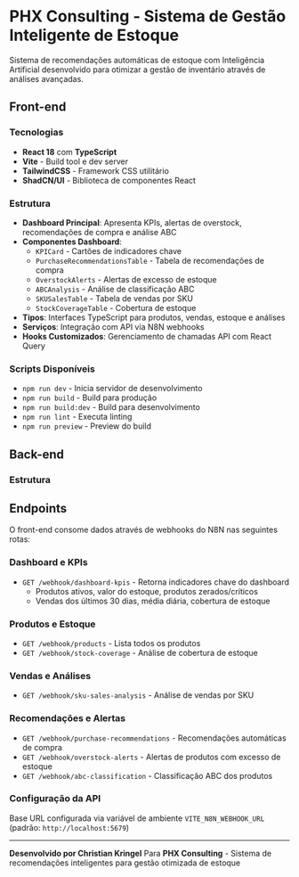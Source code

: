 # PHX Consulting - Sistema de Gestão Inteligente de Estoque

Sistema de recomendações automáticas de estoque com Inteligência Artificial desenvolvido para otimizar a gestão de inventário através de análises avançadas.

## Front-end

### Tecnologias
- **React 18** com **TypeScript**
- **Vite** - Build tool e dev server
- **TailwindCSS** - Framework CSS utilitário
- **ShadCN/UI** - Biblioteca de componentes React

### Estrutura
- **Dashboard Principal**: Apresenta KPIs, alertas de overstock, recomendações de compra e análise ABC
- **Componentes Dashboard**:
  - `KPICard` - Cartões de indicadores chave
  - `PurchaseRecommendationsTable` - Tabela de recomendações de compra
  - `OverstockAlerts` - Alertas de excesso de estoque
  - `ABCAnalysis` - Análise de classificação ABC
  - `SKUSalesTable` - Tabela de vendas por SKU
  - `StockCoverageTable` - Cobertura de estoque
- **Tipos**: Interfaces TypeScript para produtos, vendas, estoque e análises
- **Serviços**: Integração com API via N8N webhooks
- **Hooks Customizados**: Gerenciamento de chamadas API com React Query

### Scripts Disponíveis
- `npm run dev` - Inicia servidor de desenvolvimento
- `npm run build` - Build para produção
- `npm run build:dev` - Build para desenvolvimento
- `npm run lint` - Executa linting
- `npm run preview` - Preview do build

## Back-end

### Estrutura


## Endpoints

O front-end consome dados através de webhooks do N8N nas seguintes rotas:

### Dashboard e KPIs
- `GET /webhook/dashboard-kpis` - Retorna indicadores chave do dashboard
  - Produtos ativos, valor do estoque, produtos zerados/críticos
  - Vendas dos últimos 30 dias, média diária, cobertura de estoque

### Produtos e Estoque
- `GET /webhook/products` - Lista todos os produtos
- `GET /webhook/stock-coverage` - Análise de cobertura de estoque

### Vendas e Análises
- `GET /webhook/sku-sales-analysis` - Análise de vendas por SKU

### Recomendações e Alertas
- `GET /webhook/purchase-recommendations` - Recomendações automáticas de compra
- `GET /webhook/overstock-alerts` - Alertas de produtos com excesso de estoque
- `GET /webhook/abc-classification` - Classificação ABC dos produtos

### Configuração da API
Base URL configurada via variável de ambiente `VITE_N8N_WEBHOOK_URL` (padrão: `http://localhost:5679`)

---

**Desenvolvido por Christian Kringel** Para **PHX Consulting** - Sistema de recomendações inteligentes para gestão otimizada de estoque
